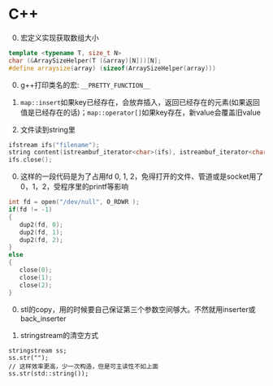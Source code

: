 # C++

0. 宏定义实现获取数组大小
```cpp
template <typename T, size_t N>
char (&ArraySizeHelper(T (&array)[N]))[N];
#define arraysize(array) (sizeof(ArraySizeHelper(array)))
```

0. g++打印类名的宏: `__PRETTY_FUNCTION__`

0. `map::insert`如果key已经存在，会放弃插入，返回已经存在的元素(如果返回值是已经存在的话)；`map::operator[]`如果key存在，新value会覆盖旧value

0. 文件读到string里
```cpp
ifstream ifs("filename");
string content(istreambuf_iterator<char>(ifs), istreambuf_iterator<char>());
ifs.close();
```

0. 这样的一段代码是为了占用fd 0, 1, 2，免得打开的文件、管道或是socket用了0，1，2，受程序里的printf等影响
```cpp
int fd = open("/dev/null", O_RDWR );
if(fd != -1)
{
   dup2(fd, 0);
   dup2(fd, 1);
   dup2(fd, 2);
}
else
{
   close(0);
   close(1);
   close(2);
}
```

0. stl的copy，用的时候要自己保证第三个参数空间够大。不然就用inserter或back_inserter

0. stringstream的清空方式
```
stringstream ss;
ss.str("");
// 这样效率更高，少一次构造，但是可主读性不如上面
ss.str(std::string());
```
